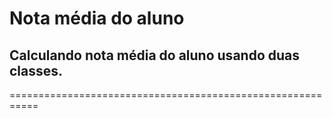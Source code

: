 # Nota média do aluno

## Calculando nota média do aluno usando duas classes.
===========================================================
